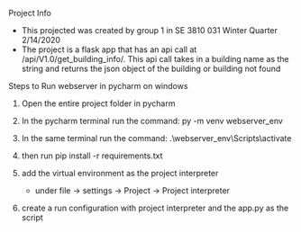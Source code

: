 Project Info

- This projected was created by group 1 in SE 3810 031 Winter Quarter 2/14/2020
- The project is a flask app that has an api call at /api/V1.0/get_building_info/<string>.
This api call takes in a building name as the string and returns the json object of the building or building not found  



Steps to Run webserver in pycharm on windows

1. Open the entire project folder in pycharm

3. In the pycharm terminal run the command: py -m venv webserver_env

3. In the same terminal run the command: .\webserver_env\Scripts\activate

5. then run pip install -r requirements.txt

6. add the virtual environment as the project interpreter
   - under file -> settings -> Project -> Project interpreter

7. create a run configuration with project interpreter and the app.py as the script   